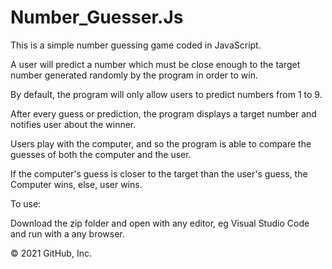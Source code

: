 # Number_Guesser.Js
This is a simple number guessing game coded in JavaScript.

A user will predict a number which must be close enough to the target number generated randomly by the program in order to win.

By default, the program will only allow users to predict numbers from 1 to 9.

After every guess or prediction, the program displays a target number and notifies user about the winner.

Users play with the computer, and so the program is able to compare the guesses of both the computer and the user.

If the computer's guess is closer to the target than the user's guess, the Computer wins, else, user wins.


To use:

Download the zip folder and open with any editor, eg Visual Studio Code and run with a any browser.

© 2021 GitHub, Inc.
